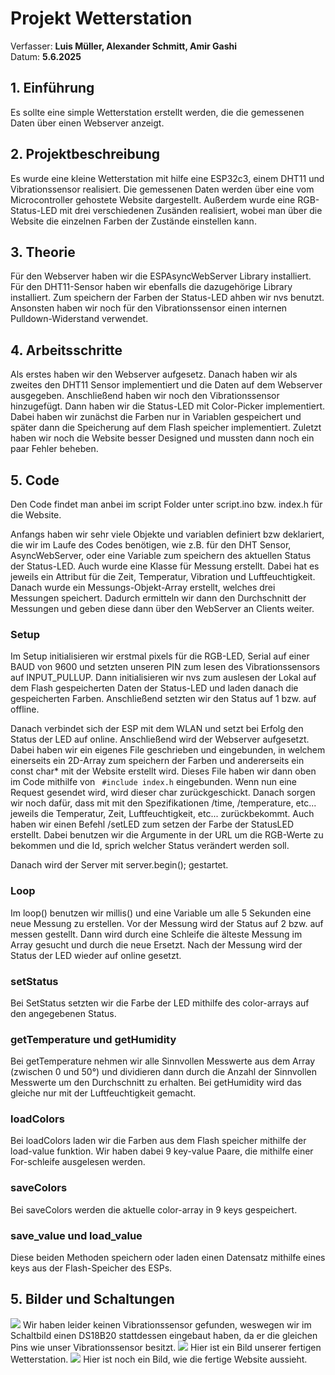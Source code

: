# Projekt Wetterstation
Verfasser: **Luis Müller, Alexander Schmitt, Amir Gashi**  
Datum: **5.6.2025** 

## 1.  Einführung

Es sollte eine simple Wetterstation erstellt werden, die die gemessenen Daten über einen Webserver anzeigt. 

## 2.  Projektbeschreibung

Es wurde eine kleine Wetterstation mit hilfe eine ESP32c3, einem DHT11 und Vibrationssensor realisiert. Die gemessenen Daten werden über eine vom Microcontroller gehostete Website dargestellt. Außerdem wurde eine RGB-Status-LED mit drei verschiedenen Zusänden realisiert, wobei man über die Website die einzelnen Farben der Zustände einstellen kann. 

## 3.  Theorie
Für den Webserver haben wir die ESPAsyncWebServer Library installiert. Für den DHT11-Sensor haben wir ebenfalls die dazugehörige Library installiert. Zum speichern der Farben der Status-LED ahben wir nvs benutzt.
Ansonsten haben wir noch für den Vibrationssensor einen internen Pulldown-Widerstand verwendet.

## 4. Arbeitsschritte
Als erstes haben wir den Webserver aufgesetz. Danach haben wir als zweites den DHT11 Sensor implementiert und die Daten auf dem Webserver ausgegeben. Anschließend haben wir noch den Vibrationssensor hinzugefügt. Dann haben wir die Status-LED mit Color-Picker implementiert. Dabei haben wir zunächst die Farben nur in Variablen gespeichert und später dann die Speicherung auf dem Flash speicher implementiert. Zuletzt haben wir noch die Website besser Designed und mussten dann noch ein paar Fehler beheben.

## 5.  Code
Den Code findet man anbei im script Folder unter script.ino bzw. index.h für die Website.

Anfangs haben wir sehr viele Objekte und variablen definiert bzw deklariert, die wir im Laufe des Codes benötigen, wie z.B. für den DHT Sensor, AsyncWebServer, oder eine Variable zum speichern des aktuellen Status der Status-LED. Auch wurde eine Klasse für Messung erstellt. Dabei hat es jeweils ein Attribut für die Zeit, Temperatur, Vibration und Luftfeuchtigkeit. Danach wurde ein Messungs-Objekt-Array erstellt, welches drei Messungen speichert. Dadurch ermitteln wir dann den Durchschnitt der Messungen und geben diese dann über den WebServer an Clients weiter. 


### Setup
Im Setup initialisieren wir erstmal pixels für die RGB-LED, Serial auf einer BAUD von 9600 und setzten unseren PIN zum lesen des Vibrationssensors auf INPUT_PULLUP.
Dann initialisieren wir nvs zum auslesen der Lokal auf dem Flash gespeicherten Daten der Status-LED und laden danach die gespeicherten Farben. Anschließend setzten wir den Status auf 1 bzw. auf offline.

Danach verbindet sich der ESP mit dem WLAN und setzt bei Erfolg den Status der LED auf online. Anschließend wird der Webserver aufgesetzt. Dabei haben wir ein eigenes File geschrieben und eingebunden, in welchem einerseits ein 2D-Array zum speichern der Farben und andererseits ein const char* mit der Website erstellt wird. Dieses File haben wir dann oben im Code mithilfe von ``` #include index.h``` eingebunden. Wenn nun eine Request gesendet wird, wird dieser char zurückgeschickt.
Danach sorgen wir noch dafür, dass mit mit den Spezifikationen /time, /temperature, etc... jeweils die Temperatur, Zeit, Luftfeuchtigkeit, etc... zurückbekommt. Auch haben wir einen Befehl /setLED zum setzen der Farbe der StatusLED erstellt. Dabei benutzen wir die Argumente in der URL um die RGB-Werte zu bekommen und die Id, sprich welcher Status verändert werden soll.

Danach wird der Server mit server.begin(); gestartet.

### Loop
Im loop() benutzen wir millis() und eine Variable um alle 5 Sekunden eine neue Messung zu erstellen. Vor der Messung wird der Status auf 2 bzw. auf messen gestellt. Dann wird durch eine Schleife die älteste Messung im Array gesucht und durch die neue Ersetzt. Nach der Messung wird der Status der LED wieder auf online gesetzt.

### setStatus
Bei SetStatus setzten wir die Farbe der LED mithilfe des color-arrays auf den angegebenen Status.

### getTemperature und getHumidity
Bei getTemperature nehmen wir alle Sinnvollen Messwerte aus dem Array (zwischen 0 und 50°) und dividieren dann durch die Anzahl der Sinnvollen Messwerte um den Durchschnitt zu erhalten. Bei getHumidity wird das gleiche nur mit der Luftfeuchtigkeit gemacht.


### loadColors
Bei loadColors laden wir die Farben aus dem Flash speicher mithilfe der load-value funktion. Wir haben dabei 9 key-value Paare, die mithilfe einer For-schleife ausgelesen werden.

### saveColors
Bei saveColors werden die aktuelle color-array in 9 keys gespeichert.

### save_value und load_value
Diese beiden Methoden speichern oder laden einen Datensatz mithilfe eines keys aus der Flash-Speicher des ESPs.

## 5.  Bilder und Schaltungen
<image src="Bilder/schaltbild.jpg">
Wir haben leider keinen Vibrationssensor gefunden, weswegen wir im Schaltbild einen DS18B20 stattdessen eingebaut haben, da er die gleichen Pins wie unser Vibrationssensor besitzt. 

<image src="Bilder/Wetterstation.jpg">
Hier ist ein Bild unserer fertigen Wetterstation.
  
<image src="Bilder/website.jpg">
Hier ist noch ein Bild, wie die fertige Website aussieht.
